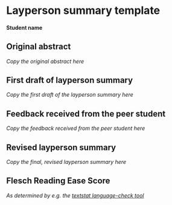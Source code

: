 # Layperson summary template

#### Student name

## Original abstract

_Copy the original abstract here_

## First draft of layperson summary

_Copy the first draft of the layperson summary here_

## Feedback received from the peer student

_Copy the feedback received from the peer student here_

## Revised layperson summary

_Copy the final, revised layperson summary here_

## Flesch Reading Ease Score

_As determined by e.g. the [textstat language-check tool](https://github.com/textstat/textstat)_
